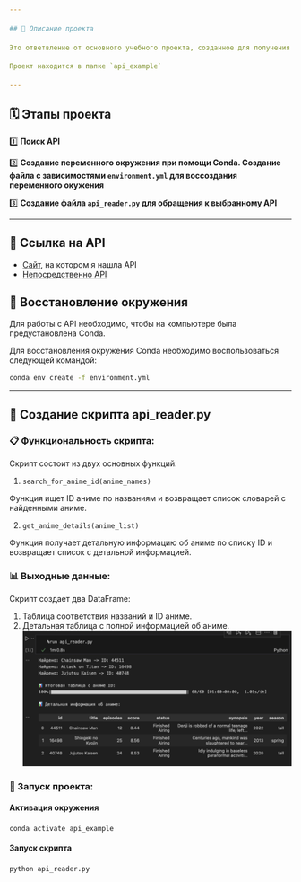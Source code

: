 ```yaml
---

## 📖 Описание проекта

Это ответвление от основного учебного проекта, созданное для получения навыков работы с API.

Проект находится в папке `api_example` 

---
```


## 🗓️ Этапы проекта

1️⃣ **Поиск  API**  

2️⃣ **Создание переменного окружения при помощи Conda. Создание файла  с зависимостями `environment.yml` для воссоздания переменного окужения**

3️⃣ **Создание файла `api_reader.py` для обращения к выбранному API**

---

## 🔗 Ссылка на API
*  [Сайт](https://mixedanalytics.com/blog/list-actually-free-open-no-auth-needed-apis/), на котором я нашла API
*  [Непосредственно API](https://jikan.moe/#features)

## 🚀 Восстановление окружения

Для работы с API необходимо, чтобы на компьютере была предустановлена Conda.

Для восстановления окружения Conda необходимо воспользоваться следующей командой:

```bash
conda env create -f environment.yml
```
---

## 🔧 Создание скрипта api_reader.py
### 📋 Функциональность скрипта:

Скрипт состоит из двух основных функций:

1. `search_for_anime_id(anime_names)`

Функция ищет ID аниме по названиям и возвращает список словарей с найденными аниме.

2. `get_anime_details(anime_list)`

Функция получает детальную информацию об аниме по списку ID и возвращает список с детальной информацией.

### 📊 Выходные данные:

Скрипт создает два DataFrame:
1. Таблица соответствия названий и ID аниме.
2. Детальная таблица с полной информацией об аниме.
![alt text](image.png)

### 🚀 Запуск проекта:
#### Активация окружения
`conda activate api_example`

#### Запуск скрипта
`python api_reader.py`
